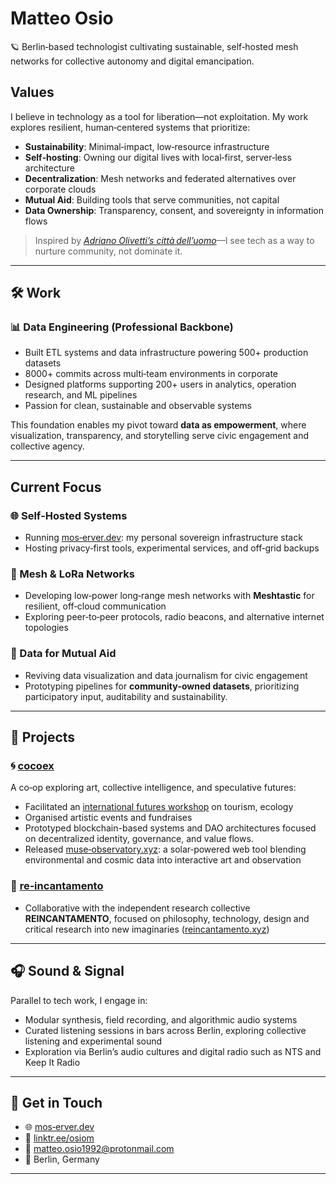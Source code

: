 # Matteo Osio

🪐 Berlin‑based technologist cultivating sustainable, self‑hosted mesh networks for collective autonomy and digital emancipation.

## Values

I believe in technology as a tool for liberation—not exploitation. My work explores resilient, human‑centered systems that prioritize:

- **Sustainability**: Minimal‑impact, low‑resource infrastructure  
- **Self‑hosting**: Owning our digital lives with local‑first, server‑less architecture  
- **Decentralization**: Mesh networks and federated alternatives over corporate clouds  
- **Mutual Aid**: Building tools that serve communities, not capital  
- **Data Ownership**: Transparency, consent, and sovereignty in information flows  

> Inspired by *[Adriano Olivetti’s città dell’uomo](https://www.archiviostoricolivetti.it/en/prodotto/city-of-man/)*—I see tech as a way to nurture community, not dominate it.

---

## 🛠 Work

### 📊 Data Engineering (Professional Backbone)

- Built ETL systems and data infrastructure powering 500+ production datasets  
- 8000+ commits across multi‑team environments in corporate
- Designed platforms supporting 200+ users in analytics, operation research, and ML pipelines  
- Passion for clean, sustainable and observable systems

This foundation enables my pivot toward **data as empowerment**, where visualization, transparency, and storytelling serve civic engagement and collective agency.

---

## Current Focus

### 🌐 Self‑Hosted Systems

- Running [mos‑erver.dev](https://mos‑erver.dev): my personal sovereign infrastructure stack  
- Hosting privacy‑first tools, experimental services, and off‑grid backups  

### 📡 Mesh & LoRa Networks

- Developing low‑power long‑range mesh networks with **Meshtastic** for resilient, off‑cloud communication  
- Exploring peer‑to‑peer protocols, radio beacons, and alternative internet topologies  

### 🌱 Data for Mutual Aid

- Reviving data visualization and data journalism for civic engagement  
- Prototyping pipelines for **community‑owned datasets**, prioritizing participatory input, auditability and sustainability.

---

## 🚀 Projects

### 🌀 [cocoex](https://www.cocoex.xyz/)

A co‑op exploring art, collective intelligence, and speculative futures:

- Facilitated an [international futures workshop](https://www.cocoex.xyz/horizon001) on tourism, ecology
- Organised artistic events and fundraises
- Prototyped blockchain-based systems and DAO architectures focused on decentralized identity, governance, and value flows.
- Released [muse‑observatory.xyz](https://www.muse‑observatory.xyz): a solar‑powered web tool blending environmental and cosmic data into interactive art and observation  

### 🔮 [re‑incantamento](https://reincantamento.xyz/)

- Collaborative with the independent research collective **REINCANTAMENTO**, focused on philosophy, technology, design and critical research into new imaginaries ([reincantamento.xyz](https://reincantamento.xyz))  

---

## 🎧 Sound & Signal

Parallel to tech work, I engage in:

- Modular synthesis, field recording, and algorithmic audio systems  
- Curated listening sessions in bars across Berlin, exploring collective listening and experimental sound  
- Exploration via Berlin’s audio cultures and digital radio such as NTS and Keep It Radio  

---

## 📡 Get in Touch

- 🌐 [mos‑erver.dev](https://mos‑erver.dev)  
- 🔗 [linktr.ee/osiom](https://linktr.ee/osiom)  
- 📧 matteo.osio1992@protonmail.com  
- 📍 Berlin, Germany  

---

